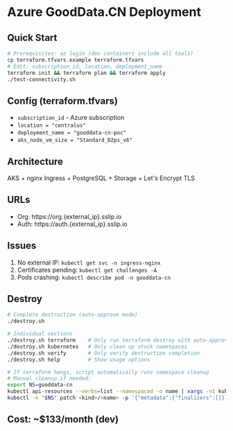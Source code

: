 # Azure GoodData.CN Deployment

## Quick Start
```bash
# Prerequisites: az login (dev containers include all tools)
cp terraform.tfvars.example terraform.tfvars
# Edit: subscription_id, location, deployment_name
terraform init && terraform plan && terraform apply
./test-connectivity.sh
```

## Config (terraform.tfvars)
- `subscription_id` - Azure subscription
- `location = "centralus"` 
- `deployment_name = "gooddata-cn-poc"`
- `aks_node_vm_size = "Standard_D2ps_v6"`

## Architecture
AKS + nginx Ingress + PostgreSQL + Storage + Let's Encrypt TLS

## URLs
- Org: https://org.{external_ip}.sslip.io
- Auth: https://auth.{external_ip}.sslip.io

## Issues
1. No external IP: `kubectl get svc -n ingress-nginx`
2. Certificates pending: `kubectl get challenges -A`
3. Pods crashing: `kubectl describe pod -n gooddata-cn`

## Destroy
```bash
# Complete destruction (auto-approve mode)
./destroy.sh

# Individual sections
./destroy.sh terraform    # Only run terraform destroy with auto-approve
./destroy.sh kubernetes   # Only clean up stuck namespaces  
./destroy.sh verify       # Only verify destruction completion
./destroy.sh help         # Show usage options

# If terraform hangs, script automatically runs namespace cleanup
# Manual cleanup if needed:
export NS=gooddata-cn
kubectl api-resources --verbs=list --namespaced -o name | xargs -n1 kubectl -n "$NS" get --ignore-not-found
kubectl -n "$NS" patch <kind>/<name> -p '{"metadata":{"finalizers":[]}}' --type=merge
```

## Cost: ~$133/month (dev)
